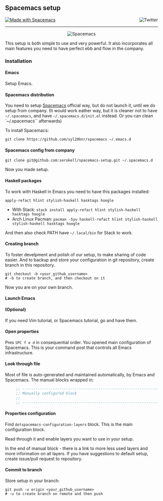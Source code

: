 ﻿## Spacemacs setup
<a name="top"></a>
<a href="http://spacemacs.org"><img src="https://cdn.rawgit.com/syl20bnr/spacemacs/442d025779da2f62fc86c2082703697714db6514/assets/spacemacs-badge.svg" alt="Made with Spacemacs"></a><a href="http://www.twitter.com/spacemacs"><img src="http://i.imgur.com/tXSoThF.png" alt="Twitter" align="right"></a><br>
***
<p align="center"><img src="/doc/img/title2.png" alt="Spacemacs"/></p>
<p align="center">

This setup is both simple to use and very powerful.
It also incorporates all main features you need to have perfect ebb and flow in the company.

### Installation

#### Emacs
Setup Emacs.

#### Spacemacs distribution
You need to setup [Spacemacs](https://github.com/syl20bnr/spacemacs) official way, but do not launch it, until we do setup from company. (It would work eather way, but it is cleaner not to have `~/.spacemacs`, and have `~/.spacemacs.d/init.el` instead. Or you can clean `~/.spacemacs`` afterwards)

To install Spacemacs:
```shell
git clone https://github.com/syl20bnr/spacemacs ~/.emacs.d
```

#### Spacemacs config from company
```shell
git clone git@github.com:serokell/spacemacs-setup.git ~/.spacemacs.d
```

Now you made setup.

#### Haskell packages
To work with Haskell in Emacs you need to have this packages installed:
```
apply-refact hlint stylish-haskell hasktags hoogle
```
* With Stack: `stack install apply-refact hlint stylish-haskell hasktags hoogle`
* Arch Linux Pacman: `pacman -Syu haskell-refact hlint stylish-haskell stylish-haskell hasktags hoogle`

And then also check PATH have `~/.local/bin` for Stack to work.

#### Creating branch
To foster develpment and polish of our setup, to make sharing of code easier. And to backup and store your configuration in git repository, create branch in this repository.

```shell
git checkout -b <your_github_username>
# -b to create branch, and then checkout on it
```

Now you are on your own branch.

#### Launch Emacs

#### (Optional)
If you need Vim tutorial, or Spacemacs tutorial, go and have them.

#### Open properties
Pres `SPC f e d` in consequential order.
You opened main configuration of Spacemacs. This is your command post that controls all Emacs infrastructure.

#### Look through file
Most of file is auto-generated and maintained automatically, by Emacs and Spacemacs.
The manual blocks wrapped in:
```lisp
     ;; ----------------------------------------------------------------
     ;; Manually configured block
     ;;
     ;; ----------------------------------------------------------------

```

#### Properties configuration
Find `dotspacemacs-configuration-layers` block.
This is the main configuration block.

Read through it and enable layers you want to use in your setup.

In the end of manual block - there is a link to more less used layers and more information on all layers.
If you have suggestions to default setup, create issue/pull request to repository.

#### Commit to branch
Store setup in your branch:
```shell
git push -u origin <your_github_username>
# -u to create branch on remote and then push
```

